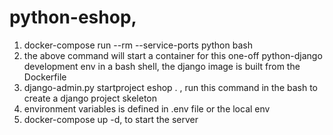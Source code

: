 # python-eshop, 
1. docker-compose run --rm --service-ports python bash
2. the above command will start a container for this one-off python-django development env in a bash shell, the django image is built from the Dockerfile
3. django-admin.py startproject eshop . , run this command in the bash to create a django project skeleton
4. environment variables is defined in .env file or the local env
5. docker-compose up -d, to start the server
